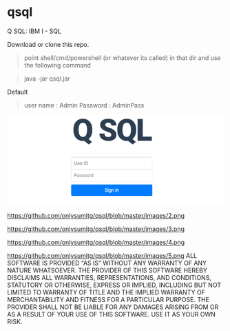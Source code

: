 # qsql
Q SQL: IBM I - SQL 

Download or clone this repo.
> point shell/cmd/powershell (or whatever its called) in that dir and use the following command

> java -jar qsql.jar

Default 
> user name : Admin
> Password  : AdminPass
  
![Image of QSQL](https://github.com/onlysumitg/qsql/blob/master/images/1.png)



https://github.com/onlysumitg/qsql/blob/master/images/2.png



https://github.com/onlysumitg/qsql/blob/master/images/3.png




https://github.com/onlysumitg/qsql/blob/master/images/4.png




https://github.com/onlysumitg/qsql/blob/master/images/5.png
ALL SOFTWARE IS PROVIDED “AS IS” WITHOUT ANY WARRANTY OF ANY NATURE WHATSOEVER. THE PROVIDER OF THIS SOFTWARE HEREBY DISCLAIMS ALL WARRANTIES, REPRESENTATIONS, AND CONDITIONS, STATUTORY OR OTHERWISE, EXPRESS OR IMPLIED, INCLUDING BUT NOT LIMITED TO WARRANTY OF TITLE AND THE IMPLIED WARRANTY OF MERCHANTABILITY AND FITNESS FOR A PARTICULAR PURPOSE. THE PROVIDER SHALL NOT BE LIABLE FOR ANY DAMAGES ARISING FROM OR AS A RESULT OF YOUR USE
OF THIS SOFTWARE. USE IT AS YOUR OWN RISK.
